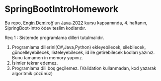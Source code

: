 # SpringBootIntroHomework

Bu repo, <a href="https://github.com/engindemirog" src="link">Engin Demiroğ</a>'un <a href="https://www.youtube.com/watch?v=-XfPd-cQRuo&list=PLqG356ExoxZUGztzAxqIWkkTq8JVa-o3X" src="link">Java-2022</a> 
kursu kapsamında, 4. haftanın,   
SipringBoot-Intro ödev teslim kodlarıdır.

Req 1 : Sistemde programlama dilleri tutulmalıdır.
<ol>
<li>Programlama dillerini(C#,Java,Python) ekleyebilecek, silebilecek, güncelleyebilecek, listeleyebilecek, id ile getirebilecek kodları yazınız. Bunu tamamen in memory yapınız.</li>
<li>İsimler tekrar edemez. </li>
<li>Programlama dili boş geçilemez. (Validation kullanmadan, kod yazarak algoritmik çözünüz)</li>
<ol>   

</br>
